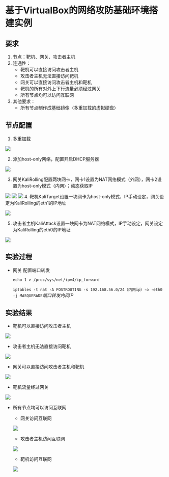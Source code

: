 # 基于VirtualBox的网络攻防基础环境搭建实例

## 要求

1. 节点：靶机、网关、攻击者主机
2. 连通性：
   * 靶机可以直接访问攻击者主机
   * 攻击者主机无法直接访问靶机
   * 网关可以直接访问攻击者主机和靶机
   * 靶机的所有对外上下行流量必须经过网关
   * 所有节点均可以访问互联网
3. 其他要求：
   * 所有节点制作成基础镜像（多重加载的虚拟硬盘）
## 节点配置
1. 多重加载

![](https://raw.githubusercontent.com/15xinanwzy/ns/master/2017-2/wyq_wzy_lw/wzy_HW/HW_1/Images/%E5%A4%9A%E9%87%8D%E5%8A%A0%E8%BD%BD.png)

2. 添加host-only网络，配置开启DHCP服务器

![](https://raw.githubusercontent.com/15xinanwzy/ns/master/2017-2/wyq_wzy_lw/wzy_HW/HW_1/Images/DHCP.png)

3. 网关KaliRolling配置两块网卡，网卡1设置为NAT网络模式（外网），网卡2设置为host-only模式（内网）；动态获取IP

![](https://raw.githubusercontent.com/15xinanwzy/ns/master/2017-2/wyq_wzy_lw/wzy_HW/HW_1/Images/%E7%BD%91%E5%85%B3%E7%BD%91%E5%8D%A1%E8%AE%BE%E7%BD%AE-%E7%BD%91%E5%8D%A11.png)
![](https://raw.githubusercontent.com/15xinanwzy/ns/master/2017-2/wyq_wzy_lw/wzy_HW/HW_1/Images/%E7%BD%91%E5%85%B3%E7%BD%91%E5%8D%A1%E8%AE%BE%E7%BD%AE-%E7%BD%91%E5%8D%A12.png)
![](https://raw.githubusercontent.com/15xinanwzy/ns/master/2017-2/wyq_wzy_lw/wzy_HW/HW_1/Images/%E7%BD%91%E5%85%B3IP.png)
4. 靶机KaliTarget设置一块网卡为host-only模式，IP手动设定，网关设定为KaliRolling的eth1的IP地址

![](https://raw.githubusercontent.com/15xinanwzy/ns/master/2017-2/wyq_wzy_lw/wzy_HW/HW_1/Images/%E9%9D%B6%E6%9C%BAIP.png)

5. 攻击者主机KaliAttack设置一块网卡为NAT网络模式，IP手动设定，网关设定为KaliRolling的eth0的IP地址

![](https://raw.githubusercontent.com/15xinanwzy/ns/master/2017-2/wyq_wzy_lw/wzy_HW/HW_1/Images/%E6%94%BB%E5%87%BB%E8%80%85%E4%B8%BB%E6%9C%BAIP.png)
## 实验过程
* 网关
配置端口转发
    
    `echo 1 > /proc/sys/net/ipv4/ip_forward`
   
    `iptables -t nat -A POSTROUTING -s 192.168.56.0/24（内网ip）-o -eth0 -j MASQUERADE`*端口转发内网IP*
## 实验结果
* 靶机可以直接访问攻击者主机

![](https://raw.githubusercontent.com/15xinanwzy/ns/master/2017-2/wyq_wzy_lw/wzy_HW/HW_1/Images/%E9%9D%B6%E6%9C%BA%E8%AE%BF%E9%97%AE%E6%94%BB%E5%87%BB%E8%80%85%E4%B8%BB%E6%9C%BA.png)

* 攻击者主机无法直接访问靶机

![](https://raw.githubusercontent.com/15xinanwzy/ns/master/2017-2/wyq_wzy_lw/wzy_HW/HW_1/Images/%E6%94%BB%E5%87%BB%E8%80%85%E4%B8%BB%E6%9C%BA%E4%B8%8D%E8%83%BD%E8%AE%BF%E9%97%AE%E9%9D%B6%E6%9C%BA.png)

* 网关可以直接访问攻击者主机和靶机

![](https://raw.githubusercontent.com/15xinanwzy/ns/master/2017-2/wyq_wzy_lw/wzy_HW/HW_1/Images/%E7%BD%91%E5%85%B3%E8%AE%BF%E9%97%AE%E6%94%BB%E5%87%BB%E8%80%85%E4%B8%BB%E6%9C%BA%E5%92%8C%E9%9D%B6%E6%9C%BA.png)

* 靶机流量经过网关

![](https://raw.githubusercontent.com/15xinanwzy/ns/master/2017-2/wyq_wzy_lw/wzy_HW/HW_1/Images/%E9%9D%B6%E6%9C%BA%E6%B5%81%E9%87%8F%E7%BB%8F%E8%BF%87%E7%BD%91%E5%85%B3.png)

* 所有节点均可以访问互联网

  * 网关访问互联网
  
  ![](https://raw.githubusercontent.com/15xinanwzy/ns/master/2017-2/wyq_wzy_lw/wzy_HW/HW_1/Images/%E7%BD%91%E5%85%B3%E8%AE%BF%E9%97%AE%E4%BA%92%E8%81%94%E7%BD%91.png)

  * 攻击者主机访问互联网
  
  ![](https://raw.githubusercontent.com/15xinanwzy/ns/master/2017-2/wyq_wzy_lw/wzy_HW/HW_1/Images/%E6%94%BB%E5%87%BB%E8%80%85%E4%B8%BB%E6%9C%BA%E8%AE%BF%E9%97%AE%E4%BA%92%E8%81%94%E7%BD%91.png)
  
  * 靶机访问互联网
  
  ![](https://raw.githubusercontent.com/15xinanwzy/ns/master/2017-2/wyq_wzy_lw/wzy_HW/HW_1/Images/%E9%9D%B6%E6%9C%BA%E8%AE%BF%E9%97%AE%E4%BA%92%E8%81%94%E7%BD%91.png)